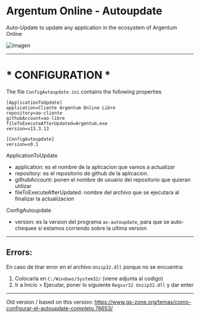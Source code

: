 # Argentum Online - Autoupdate
Auto-Update to update any application in the ecosystem of Argentum Online

![imagen](https://github.com/ao-libre/ao-autoupdate/blob/master/LEEME%20-%20Instrucciones/screenshot.jpg)

---

# * CONFIGURATION *

The file `ConfigAutoupdate.ini` contains the following properties

```
[ApplicationToUpdate]
application=Cliente Argentum Online Libre
repository=ao-cliente
githubAccount=ao-libre
fileToExecuteAfterUpdated=Argentum.exe
version=v13.3.13

[ConfigAutoupdate]
version=v0.1
```

ApplicationToUpdate
- application: es el nombre de la aplicacion que vamos a actualizar
- repository: es el repositorio de github de la aplicacion.
- githubAccount: ponen el nombre de usuario del repositorio que quieran utilizar
- fileToExecuteAfterUpdated: nombre del archivo que se ejecutara al finalizar la actualizacion

ConfigAutoupdate
- version: es la version del programa `ao-autoupdate`, para que se auto-chequee si estamos corriendo sobre la ultima version

---------

## Errors:
En caso de tirar error en el archivo `Unzip32.dll` porque no se encuentra:

1. Colocarla en `C:/Windows/System32/` (viene adjunta al codigo)
2. Ir a Inicio > Ejecutar, poner lo siguiente `Regsvr32 Unzip32.dll` y dar enter

-------- 

Old version / based on this version:
https://www.gs-zone.org/temas/como-configurar-el-autoupdate-completo.78653/
